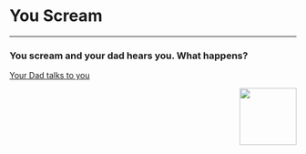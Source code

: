 # You Scream
---

### You scream and your dad hears you. What happens?

[Your Dad talks to you](language.md)


<img src="https://github.com/fatjond0413/CYOA/assets/146867501/459a0475-aa52-4577-949e-cf9cd8701ab0" width="100" img align="right">

